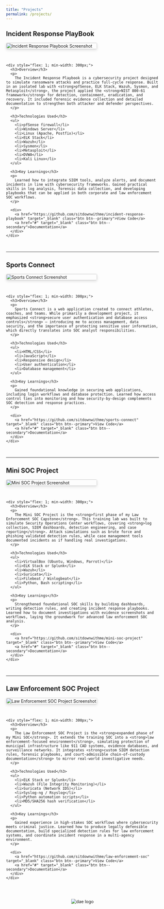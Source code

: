 ```yaml
---
title: "Projects"
permalink: /projects/
---
```


<div class="project-item" id="Incident Response PlayBook">
  <h2>Incident Response PlayBook</h2>
  
  <div style="display: flex; flex-wrap: wrap; gap: 2rem; margin-bottom: 2rem;">
    <div style="flex: 0 0 300px;">
      <img src="/assets/img/incident_response_playbook.png" alt="Incident Response Playbook Screenshot" style="width: 100%; border-radius: 4px; box-shadow: 0 4px 8px rgba(0,0,0,0.1);">
    </div>
    
    <div style="flex: 1; min-width: 300px;">
      <h3>Overview</h3>
      <p>
        The Incident Response Playbook is a cybersecurity project designed to simulate ransomware attacks and practice full-cycle response. Built in an isolated lab with <strong>pfSense, ELK Stack, Wazuh, Sysmon, and Metasploit</strong>, the project applied the <strong>NIST 800-61 framework</strong> for detection, containment, eradication, and recovery. It included forensic evidence collection and detailed documentation to strengthen both attacker and defender perspectives.
      </p>
      
      <h3>Technologies Used</h3>
      <ul>
        <li>pfSense firewall</li>
        <li>Windows Server</li>
        <li>Linux (Apache, Postfix)</li>
        <li>ELK Stack</li>
        <li>Wazuh</li>
        <li>Sysmon</li>
        <li>Metasploit</li>
        <li>DVWA</li>
        <li>Kali Linux</li>
      </ul>
      
      <h3>Key Learnings</h3>
      <p>
        Learned how to integrate SIEM tools, analyze alerts, and document incidents in line with cybersecurity frameworks. Gained practical skills in log analysis, forensic data collection, and developing playbooks that can be applied in both corporate and law enforcement SOC workflows.
      </p>
      
      <div>
        <a href="https://github.com/sitdownwithme/incident-response-playbook" target="_blank" class="btn btn--primary">View Code</a>
        <a href="#" target="_blank" class="btn btn--secondary">Documentation</a>
      </div>
    </div>
  </div>
</div>

<hr>

<div class="project-item" id="Sports Connect">
  <h2>Sports Connect</h2>
  
  <div style="display: flex; flex-wrap: wrap; gap: 2rem; margin-bottom: 2rem;">
    <div style="flex: 0 0 300px;">
      <img src="/assets/img/project3-placeholder.jpg.svg" alt="Sports Connect Screenshot" style="width: 100%; border-radius: 4px; box-shadow: 0 4px 8px rgba(0,0,0,0.1);">
    </div>
    
    <div style="flex: 1; min-width: 300px;">
      <h3>Overview</h3>
      <p>
        Sports Connect is a web application created to connect athletes, coaches, and teams. While primarily a development project, it emphasized <strong>secure user authentication and database access controls</strong> — introducing me to access management, data security, and the importance of protecting sensitive user information, which directly translates into SOC analyst responsibilities.
      </p>
      
      <h3>Technologies Used</h3>
      <ul>
        <li>HTML/CSS</li>
        <li>JavaScript</li>
        <li>Responsive design</li>
        <li>User authentication</li>
        <li>Database management</li>
      </ul>
      
      <h3>Key Learnings</h3>
      <p>
        Gained foundational knowledge in securing web applications, including login workflows and database protection. Learned how access control ties into monitoring and how security-by-design complements SOC detection and response practices.
      </p>
      
      <div>
        <a href="https://github.com/sitdownwithme/sports-connect" target="_blank" class="btn btn--primary">View Code</a>
        <a href="#" target="_blank" class="btn btn--secondary">Documentation</a>
      </div>
    </div>
  </div>
</div>

<hr>

<div class="project-item" id="Mini SOC Project">
  <h2>Mini SOC Project</h2>
  
  <div style="display: flex; flex-wrap: wrap; gap: 2rem; margin-bottom: 2rem;">
    <div style="flex: 0 0 300px;">
      <img src="/assets/img/mini_soc.png" alt="Mini SOC Project Screenshot" style="width: 100%; border-radius: 4px; box-shadow: 0 4px 8px rgba(0,0,0,0.1);">
    </div>
    
    <div style="flex: 1; min-width: 300px;">
      <h3>Overview</h3>
      <p>
        The Mini SOC Project is the <strong>first phase of my Law Enforcement SOC Capstone</strong>. This training lab was built to simulate Security Operations Center workflows, covering <strong>log collection, SIEM dashboards, detection engineering, and case reporting</strong>. Attack simulations such as brute force and phishing validated detection rules, while case management tools documented incidents as if handling real investigations.
      </p>
      
      <h3>Technologies Used</h3>
      <ul>
        <li>VirtualBox (Ubuntu, Windows, Parrot)</li>
        <li>ELK Stack or Splunk</li>
        <li>Wazuh</li>
        <li>Suricata</li>
        <li>Filebeat / Winlogbeat</li>
        <li>Python, Bash scripting</li>
      </ul>
      
      <h3>Key Learnings</h3>
      <p>
        Strengthened foundational SOC skills by building dashboards, writing detection rules, and creating incident response playbooks. Learned how to document investigations with evidence screenshots and workflows, laying the groundwork for advanced law enforcement SOC analysis.
      </p>
      
      <div>
        <a href="https://github.com/sitdownwithme/mini-soc-project" target="_blank" class="btn btn--primary">View Code</a>
        <a href="#" target="_blank" class="btn btn--secondary">Documentation</a>
      </div>
    </div>
  </div>
</div>

<hr>

<div class="project-item" id="Law Enforcement SOC Project">
  <h2>Law Enforcement SOC Project</h2>
  
  <div style="display: flex; flex-wrap: wrap; gap: 2rem; margin-bottom: 2rem;">
    <div style="flex: 0 0 300px;">
      <img src="/assets/img/law_enforcement_soc.png" alt="Law Enforcement SOC Project Screenshot" style="width: 100%; border-radius: 4px; box-shadow: 0 4px 8px rgba(0,0,0,0.1);">
    </div>
    
    <div style="flex: 1; min-width: 300px;">
      <h3>Overview</h3>
      <p>
        The Law Enforcement SOC Project is the <strong>expanded phase of my Mini SOC</strong>. It extends the training SOC into a <strong>law enforcement-focused environment</strong>, simulating protection of municipal infrastructure like 911 CAD systems, evidence databases, and surveillance networks. It integrates <strong>custom SIEM detection rules, forensic playbooks, and court-admissible chain-of-custody documentation</strong> to mirror real-world investigative needs.
      </p>
      
      <h3>Technologies Used</h3>
      <ul>
        <li>ELK Stack or Splunk</li>
        <li>Wazuh (File Integrity Monitoring)</li>
        <li>Suricata (Network IDS)</li>
        <li>Syslog-ng / Rsyslog</li>
        <li>Python automation scripts</li>
        <li>MD5/SHA256 hash verification</li>
      </ul>
      
      <h3>Key Learnings</h3>
      <p>
        Gained experience in high-stakes SOC workflows where cybersecurity meets criminal justice. Learned how to produce legally defensible documentation, build specialized detection rules for law enforcement systems, and coordinate incident response in a multi-agency environment.
      </p>
      
      <div>
        <a href="https://github.com/sitdownwithme/law-enforcement-soc" target="_blank" class="btn btn--primary">View Code</a>
        <a href="#" target="_blank" class="btn btn--secondary">Documentation</a>
      </div>
    </div>
  </div>
</div>

<div style="text-align: center; margin-top: 3rem;">
  <img src="/assets/img/dae.png" alt="dae logo" style="max-width: 150px; height: auto;">
</div>
